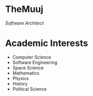 # TheMuuj

*Software Architect*

# Academic Interests

- Computer Science
- Software Engineering
- Space Science
- Mathematics
- Physics
- History
- Political Science
